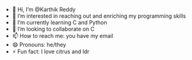 - 👋 Hi, I’m @Karthik Reddy
- 👀 I’m interested in reaching out and enriching my programming skills
- 🌱 I’m currently learning C and Python
- 💞️ I’m looking to collaborate on C
- 📫 How to reach me: you have my email
- 😄 Pronouns: he/they
- ⚡ Fun fact: I love citrus and ldr

<!---
Karthik2312062/Karthik2312062 is a ✨ special ✨ repository because its `README.md` (this file) appears on your GitHub profile.
You can click the Preview link to take a look at your changes.
--->
